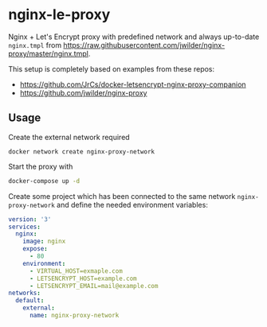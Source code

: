 # nginx-le-proxy

Nginx + Let's Encrypt proxy with predefined network and always up-to-date `nginx.tmpl` from https://raw.githubusercontent.com/jwilder/nginx-proxy/master/nginx.tmpl.

This setup is completely based on examples from these repos:
- https://github.com/JrCs/docker-letsencrypt-nginx-proxy-companion
- https://github.com/jwilder/nginx-proxy

## Usage

Create the external network required

```
docker network create nginx-proxy-network
```

Start the proxy with

```bash
docker-compose up -d
```

Create some project which has been connected to the same network `nginx-proxy-network` and define the needed environment variables:

```yml
version: '3'
services:
  nginx:
    image: nginx
    expose:
      - 80
    environment:
      - VIRTUAL_HOST=exmaple.com
      - LETSENCRYPT_HOST=example.com
      - LETSENCRYPT_EMAIL=mail@example.com
networks:
  default:
    external:
      name: nginx-proxy-network
```
